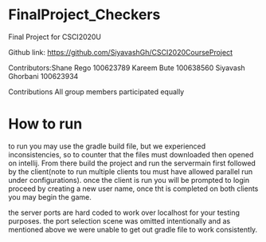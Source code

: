 # FinalProject_Checkers

Final Project for CSCI2020U

Github link: https://github.com/SiyavashGh/CSCI2020CourseProject

Contributors:Shane Rego 100623789
             Kareem Bute 100638560
             Siyavash Ghorbani 100623934

Contributions 
All group members participated equally 

# How to run
to run you may use the gradle build file, but we experienced inconsistencies, so to counter that
the files must downloaded then opened on intellij. From there build the project and run the servermain 
first followed by the client(note to run multiple clients tou must have allowed parallel run under configurations).
once the client is run you will be prompted to login proceed by creating a new user name, once tht is completed on both clients you may begin the game.

the server ports are hard coded to work over localhost for your testing purposes. the port selection scene was omitted intentionally and as mentioned above we were unable to get out gradle file to work consistently.
